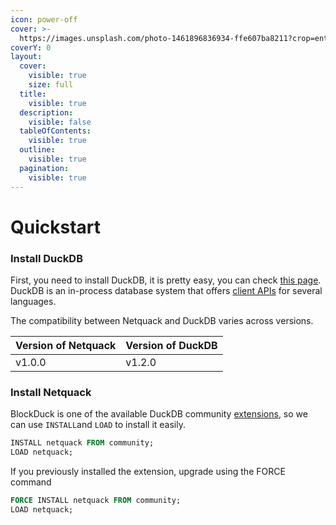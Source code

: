 ```yaml
---
icon: power-off
cover: >-
  https://images.unsplash.com/photo-1461896836934-ffe607ba8211?crop=entropy&cs=srgb&fm=jpg&ixid=M3wxOTcwMjR8MHwxfHNlYXJjaHwxfHxzdGFydHxlbnwwfHx8fDE3MzkxOTYwNDh8MA&ixlib=rb-4.0.3&q=85
coverY: 0
layout:
  cover:
    visible: true
    size: full
  title:
    visible: true
  description:
    visible: false
  tableOfContents:
    visible: true
  outline:
    visible: true
  pagination:
    visible: true
---
```


# Quickstart

### Install DuckDB

First, you need to install DuckDB, it is pretty easy, you can check [this page](https://duckdb.org/docs/installation/?version=stable\&environment=cli\&platform=linux\&download_method=direct\&architecture=x86_64). DuckDB is an in-process database system that offers [client APIs](https://duckdb.org/docs/api/overview) for several languages.

The compatibility between Netquack and DuckDB varies across versions.

| Version of Netquack | Version of DuckDB |
| ------------------- | ----------------- |
| v1.0.0              | v1.2.0            |

### Install Netquack

BlockDuck is one of the available DuckDB community [extensions](https://duckdb.org/community_extensions/list_of_extensions), so we can use `INSTALL`and `LOAD` to install it easily.

```sql
INSTALL netquack FROM community;
LOAD netquack;
```

If you previously installed the extension, upgrade using the FORCE command

```sql
FORCE INSTALL netquack FROM community;
LOAD netquack;
```
